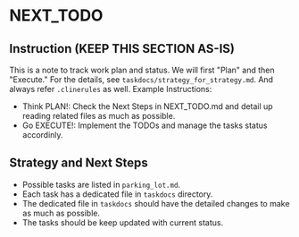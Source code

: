 # NEXT_TODO

## Instruction (KEEP THIS SECTION AS-IS)

This is a note to track work plan and status.
We will first "Plan" and then "Execute." For the details, see `taskdocs/strategy_for_strategy.md`.
And always refer `.clinerules` as well.
Example Instructions:

- Think PLAN!: Check the Next Steps in NEXT_TODO.md and detail up reading related files as much as possible.
- Go EXECUTE!: Implement the TODOs and manage the tasks status accordinly.

## Strategy and Next Steps

- Possible tasks are listed in `parking_lot.md`.
- Each task has a dedicated file in `taskdocs` directory.
- The dedicated file in `taskdocs` should have the detailed changes to make as much as possible.
- The tasks should be keep updated with current status.
